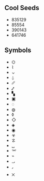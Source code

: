 ## Cool Seeds

- 835129
- 85554
- 390143
- 641746

## Symbols
- ⌬
- ⌇
- ⌄
- ⍙
- ␥
- ⑇
- ▚
- ▣
- ◌
- ◍
- ◊
- ◇
- ◈
- ◉
- ☣
- ☡
- ␣
- ⌤
- ⌁
- ᎕
- ᎖
- ྾